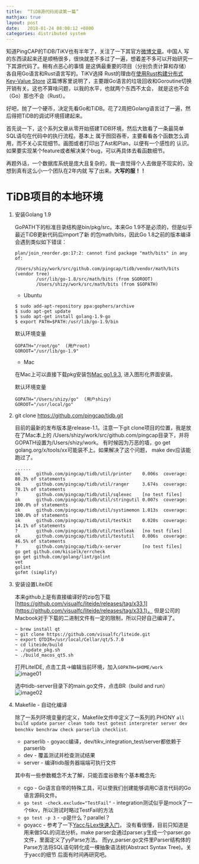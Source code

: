 ```yaml
---
title:  “TiDB源代码阅读第一篇”
mathjax: true
layout: post
date:   2018-01-24 08:00:12 +0800
categories: distributed system
---
```


知道PingCAP的TiDB/TiKV也有半年了，关注了一下其官方[微博文章](https://pingcap.com/blog-cn/)。中国人
写的东西读起来还是顺畅很多，很快就差不多过了一遍，想着差不多可以开始研究一下其源代码了。稍有点恶心的事情
是这俩最重要的项目（分别负责计算和存储）各自用Go语言和Rust语言写的。TiKV选择
Rust的理由在[使用Rust构建分布式Key-Value Store](https://pingcap.com/blog-cn/rust-key-value-store/)
这篇博客里说明了，主要跟Go语言的垃圾回收和Goroutine切换开销有关。这也不算啥问题，以我的水平，也就两个东西不太会，
就是这也不会（Go）那也不会（Rust）。


好吧，抛了一个硬币，决定先看Go和TiDB。花了2周把Golang语言过了一遍，然后得把TiDB的调试环境搭建起来。

首先说一下，这个系列文章从零开始搭建TiDB环境，然后大致看了一条最简单SQL语句在代码中的执行流程。基本上
属于囫囵吞枣，主要看看各个函数怎么调用，而不关心实现细节。画图或者打印出了Ast和Plan，以便有一个感性的
认识。如果要实现某个feature或者解决某个bug，可以再具体去看函数细节。

再题外话，一个数据库系统是庞大且复杂的，我一直觉得个人去做是不现实的，没想到真有这么小一个团队在2年内就
写了出来。**大写的服！！**

# TiDB项目的本地环境

1. 安装Golang 1.9

    GoPATH下的标准目录结构是bin/pkg/src。本来Go 1.9不是必须的，但是似乎最近TiDB更新代码后import了新
    的包math/bits，因此Go 1.8之前的版本编译会遇到类似如下错误：
    ```shell
    plan/join_reorder.go:17:2: cannot find package "math/bits" in any of:
           	/Users/shizy/work/src/github.com/pingcap/tidb/vendor/math/bits (vendor tree)
           	/usr/lib/go-1.8/src/math/bits (from $GOROOT)
           	/Users/shizy/work/src/math/bits (from $GOPATH)
    ```

    - Ubuntu

    ```shell
    $ sudo add-apt-repository ppa:gophers/archive
    $ sudo apt-get update
    $ sudo apt-get install golang-1.9-go
    $ export PATH=$PATH:/usr/lib/go-1.9/bin
    ```
    默认环境变量
    ```shell
    GOPATH="/root/go"  (用户root)
    GOROOT="/usr/lib/go-1.9"
    ```

    - Mac

    在Mac上可以直接下载pkg安装包[Mac go1.9.3](https://dl.google.com/go/go1.9.3.darwin-amd64.pkg),
    进入图形化界面安装。

    默认环境变量
    ```shell
    GOPATH="/Users/shizy/go"  (用户shizy)
    GOROOT="/usr/local/go"
    ```

2. git clone https://github.com/pingcap/tidb.git

    目前的最新的发布版本是release-1.1。注意一下git clone项目的位置，我是放在了Mac本上的
    /Users/shizy/work/src/github.com/pingcap目录下，并将GOPATH设置为/Users/shizy/work。
    有时候因为万恶的墙，go get golang.org/x/tools/xx可能装不上。如果解决了这个问题，
    make dev应该能跑过了。
    ```shell
    ......
    ok     	github.com/pingcap/tidb/util/printer   	0.006s 	coverage: 80.3% of statements
    ok     	github.com/pingcap/tidb/util/ranger    	3.674s 	coverage: 78.1% of statements
    ?      	github.com/pingcap/tidb/util/sqlexec   	[no test files]
    ok     	github.com/pingcap/tidb/util/stringutil	0.007s 	coverage: 100.0% of statements
    ok     	github.com/pingcap/tidb/util/systimemon	1.013s 	coverage: 100.0% of statements
    ok     	github.com/pingcap/tidb/util/testkit   	0.020s 	coverage: 14.1% of statements
    ?      	github.com/pingcap/tidb/util/testleak  	[no test files]
    ok     	github.com/pingcap/tidb/util/testutil  	0.006s 	coverage: 46.5% of statements
    ?      	github.com/pingcap/tidb/x-server       	[no test files]
    go get github.com/kisielk/errcheck
    go get github.com/golang/lint/golint
    vet
    golint
    gofmt (simplify)
    ```

3. 安装设置LiteIDE

    本来github上是有直接编译好的zip包下载
    [https://github.com/visualfc/liteide/releases/tag/x33.1](https://github.com/visualfc/liteide/releases/tag/x33.1)，
    但是公司的Macbook对于下载的二进制文件有一定的限制，所以只好自己编译了。
    ```shell
    ~ brew install qt
    ~ git clone https://github.com/visualfc/liteide.git
    ~ export QTDIR=/usr/local/Cellar/qt/5.7.0
    ~ cd liteide/build
    ~ ./update_pkg.sh
    ~ ./build_macos_qt5.sh
    ```

    打开LiteIDE, 点击工具->编辑当前环境，加入`GOPATH=$HOME/work`  
    ![image01]({{site.baseurl}}/image/liteide-env.png)

    选中tidb-server目录下的main.go文件，点击BR（build and run）  
    ![image02]({{site.baseurl}}/image/liteide-main.png)

4. Makefile - 自动化编译

    除了一系列环境变量的定义，Makefile文件中定义了一系列的.PHONY
    `all build update parser clean todo test gotest interpreter server dev benchkv benchraw check parserlib checklist`.

    * parserlib -  goyacc编译，dev/tikv_integration_test/server都依赖于parserlib
    * dev - 覆盖测试并检查测试结果
    * server - 编译tidb服务器端端可执行文件

    其中有一些参数概念不太了解，只能百度谷歌有个基本概念先:
    * cgo - Go语言自带的特殊工具，可以使我们创建能够调用C语言代码的Go语言源码文件。
    * `go test -check.exclude="TestFail"` - integration测试似乎是mock了一个tikv，所以测试时略过TestFail的方法
    * `go test -p 3` - -p是什么？parallel？
    * goyacc - 参考了一下[Yacc与Lex快速入门](https://www.ibm.com/developerworks/cn/linux/sdk/lex/index.html)，
      没有看很懂，目前只知道是用来做SQL的词法分析。make parser会通过parser.y生成一个parser.go文件，里面定义了yyParse方法。
      而yy_parser.go文件里Parser结构体的Parse方法将SQL语句转化成一棵抽象语法树(Abstract Syntax Tree)。关于yacc的细节
      后面有时间再研究吧。
